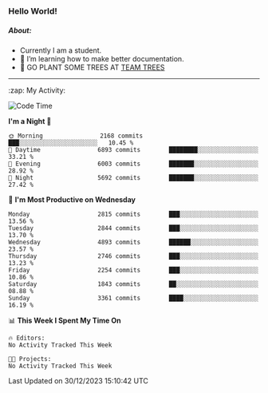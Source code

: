 ### Hello World!

##### About:
- Currently I am a student.
- 🌱 I’m learning how to make better documentation.
- 🌱 GO PLANT SOME TREES AT [TEAM TREES](https://teamtrees.org/)

---
  <summary>:zap: My Activity:</summary>
  
<!--START_SECTION:waka-->
![Code Time](http://img.shields.io/badge/Code%20Time-1%2C267%20hrs%2050%20mins-blue)

**I'm a Night 🦉** 

```text
🌞 Morning                2168 commits        ███░░░░░░░░░░░░░░░░░░░░░░   10.45 % 
🌆 Daytime                6893 commits        ████████░░░░░░░░░░░░░░░░░   33.21 % 
🌃 Evening                6003 commits        ███████░░░░░░░░░░░░░░░░░░   28.92 % 
🌙 Night                  5692 commits        ███████░░░░░░░░░░░░░░░░░░   27.42 % 
```
📅 **I'm Most Productive on Wednesday** 

```text
Monday                   2815 commits        ███░░░░░░░░░░░░░░░░░░░░░░   13.56 % 
Tuesday                  2844 commits        ███░░░░░░░░░░░░░░░░░░░░░░   13.70 % 
Wednesday                4893 commits        ██████░░░░░░░░░░░░░░░░░░░   23.57 % 
Thursday                 2746 commits        ███░░░░░░░░░░░░░░░░░░░░░░   13.23 % 
Friday                   2254 commits        ███░░░░░░░░░░░░░░░░░░░░░░   10.86 % 
Saturday                 1843 commits        ██░░░░░░░░░░░░░░░░░░░░░░░   08.88 % 
Sunday                   3361 commits        ████░░░░░░░░░░░░░░░░░░░░░   16.19 % 
```


📊 **This Week I Spent My Time On** 

```text
🔥 Editors: 
No Activity Tracked This Week

🐱‍💻 Projects: 
No Activity Tracked This Week
```


 Last Updated on 30/12/2023 15:10:42 UTC
<!--END_SECTION:waka-->
